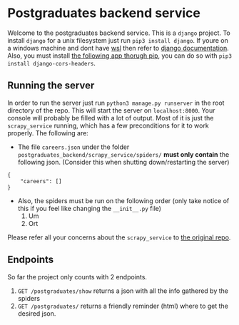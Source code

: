 # Postgraduates backend service

Welcome to the postgraduates backend service. This is a `django` project. To install `django` for a unix filesystem just run `pip3 install django`. If youre on a windows machine and dont have [wsl](https://docs.microsoft.com/en-us/windows/wsl/install-win10) then refer to [django documentation](https://docs.djangoproject.com/en/2.2/howto/windows/). Also, you must install [the following app thorugh pip](https://github.com/adamchainz/django-cors-headers), you can do so with `pip3 install django-cors-headers`.

## Running the server

In order to run the server just run `python3 manage.py runserver` in the root directory of the repo. This will start the server on `localhost:8000`. Your console will probably be filled with a lot of output. Most of it is just the `scrapy_service` running, which has a few preconditions for it to work properly. The following are:

 - The file `careers.json` under the folder `postgraduates_backend/scrapy_service/spiders/` **must only contain** the following json. (Consider this when shutting down/restarting the server)
 ```
 {
     "careers": []
 }
 ```

 - Also, the spiders must be run on the following order (only take notice of this if you feel like changing the `__init__.py` file)
    1. Um
    2. Ort

Please refer all your concerns about the `scrapy_service` to [the original repo](https://github.com/pazcuturi/webir).

## Endpoints

So far the project only counts with 2 endpoints.

1. `GET /postgraduates/show` returns a json with all the info gathered by the spiders
2. `GET /postgraduates/` returns a friendly reminder (html) where to get the desired json.

